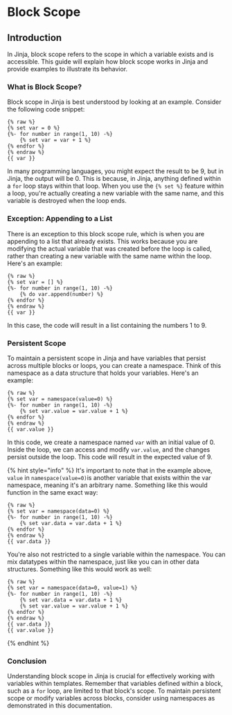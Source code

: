 # Block Scope

## Introduction

In Jinja, block scope refers to the scope in which a variable exists and is accessible. This guide will explain how block scope works in Jinja and provide examples to illustrate its behavior.

### What is Block Scope?

Block scope in Jinja is best understood by looking at an example. Consider the following code snippet:

```django
{% raw %}
{% set var = 0 %}
{%- for number in range(1, 10) -%}
    {% set var = var + 1 %}
{% endfor %}
{% endraw %}
{{ var }}
```

In many programming languages, you might expect the result to be 9, but in Jinja, the output will be 0. This is because, in Jinja, anything defined within a `for` loop stays within that loop. When you use the `{% set %}` feature within a loop, you're actually creating a new variable with the same name, and this variable is destroyed when the loop ends.

### Exception: Appending to a List

There is an exception to this block scope rule, which is when you are appending to a list that already exists. This works because you are modifying the actual variable that was created before the loop is called, rather than creating a new variable with the same name within the loop. Here's an example:

```django
{% raw %}
{% set var = [] %}
{%- for number in range(1, 10) -%}
    {% do var.append(number) %}
{% endfor %}
{% endraw %}
{{ var }}
```

In this case, the code will result in a list containing the numbers 1 to 9.

### Persistent Scope

To maintain a persistent scope in Jinja and have variables that persist across multiple blocks or loops, you can create a namespace. Think of this namespace as a data structure that holds your variables. Here's an example:

```django
{% raw %}
{% set var = namespace(value=0) %}
{%- for number in range(1, 10) -%}
    {% set var.value = var.value + 1 %}
{% endfor %}
{% endraw %}
{{ var.value }}
```

In this code, we create a namespace named `var` with an initial value of 0. Inside the loop, we can access and modify `var.value`, and the changes persist outside the loop. This code will result in the expected value of 9.

{% hint style="info" %}
It's important to note that in the example above, `value` in `namespace(value=0)`is another variable that exists within the var namespace, meaning it's an arbitrary name. Something like this would function in the same exact way:

```django
{% raw %}
{% set var = namespace(data=0) %}
{%- for number in range(1, 10) -%}
    {% set var.data = var.data + 1 %}
{% endfor %}
{% endraw %}
{{ var.data }}
```

You're also not restricted to a single variable within the namespace. You can mix datatypes within the namespace, just like you can in other data structures. Something like this would work as well:&#x20;

```django
{% raw %}
{% set var = namespace(data=0, value=1) %}
{%- for number in range(1, 10) -%}
    {% set var.data = var.data + 1 %}
    {% set var.value = var.value + 1 %}
{% endfor %}
{% endraw %}
{{ var.data }}
{{ var.value }}
```
{% endhint %}

### Conclusion

Understanding block scope in Jinja is crucial for effectively working with variables within templates. Remember that variables defined within a block, such as a `for` loop, are limited to that block's scope. To maintain persistent scope or modify variables across blocks, consider using namespaces as demonstrated in this documentation.
